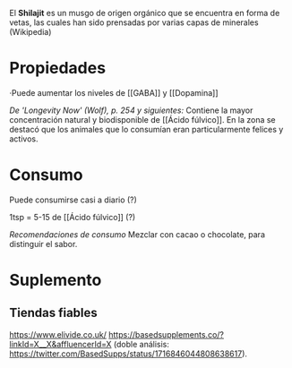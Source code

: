 El **Shilajit** es un musgo de origen orgánico que se encuentra en forma de vetas, las cuales han sido prensadas por varias capas de minerales (Wikipedia)


# Propiedades

·Puede aumentar los niveles de [[GABA]] y [[Dopamina]]

*De 'Longevity Now' (Wolf), p. 254 y siguientes:*
Contiene la mayor concentración natural y biodisponible de [[Ácido fúlvico]]. En la zona se destacó que los animales que lo consumían eran particularmente felices y activos. 

# Consumo
Puede consumirse casi a diario (?)

1tsp = 5-15 de [[Ácido fúlvico]] (?)

*Recomendaciones de consumo*
Mezclar con cacao o chocolate, para distinguir el sabor.

# Suplemento

## Tiendas fiables

https://www.elivide.co.uk/
https://basedsupplements.co/?linkId=X__X&affluencerId=X (doble análisis: https://twitter.com/BasedSupps/status/1716846044808638617).

